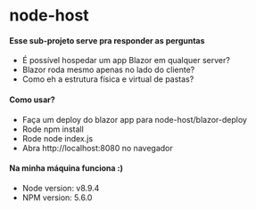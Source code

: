 # node-host

#### Esse sub-projeto serve pra responder as perguntas 

- É possível hospedar um app Blazor em qualquer server?
- Blazor roda mesmo apenas no lado do cliente?
- Como eh a estrutura física e virtual de pastas?


#### Como usar?

- Faça um deploy do blazor app para node-host/blazor-deploy
- Rode npm install
- Rode node index.js
- Abra http://localhost:8080 no navegador


#### Na minha máquina funciona :)

- Node version: v8.9.4
- NPM version: 5.6.0

